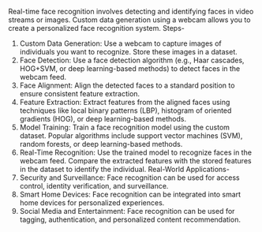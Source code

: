 Real-time face recognition involves detecting and identifying faces in video streams or images. Custom data generation using a webcam allows you to create a personalized face recognition system.
Steps-
1. Custom Data Generation: Use a webcam to capture images of individuals you want to recognize. Store these images in a dataset.
2. Face Detection: Use a face detection algorithm (e.g., Haar cascades, HOG+SVM, or deep learning-based methods) to detect faces in the webcam feed.
3. Face Alignment: Align the detected faces to a standard position to ensure consistent feature extraction.
4. Feature Extraction: Extract features from the aligned faces using techniques like local binary patterns (LBP), histogram of oriented gradients (HOG), or deep learning-based methods.
5. Model Training: Train a face recognition model using the custom dataset. Popular algorithms include support vector machines (SVM), random forests, or deep learning-based methods.
6. Real-Time Recognition: Use the trained model to recognize faces in the webcam feed. Compare the extracted features with the stored features in the dataset to identify the individual.
Real-World Applications-
1. Security and Surveillance: Face recognition can be used for access control, identity verification, and surveillance.
2. Smart Home Devices: Face recognition can be integrated into smart home devices for personalized experiences.
3. Social Media and Entertainment: Face recognition can be used for tagging, authentication, and personalized content recommendation.

